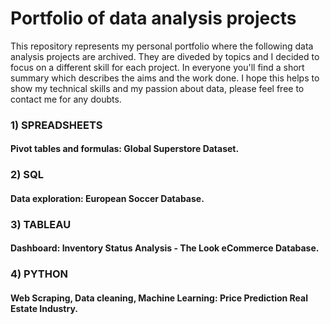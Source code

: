# Portfolio of data analysis projects

This repository represents my personal portfolio where the following data analysis projects are archived. They are diveded by topics and  I decided to focus on a different skill for each project. In everyone you'll find a short summary which describes the aims and the work done. I hope this helps to show my technical skills and my passion about data, please feel free to contact me for any doubts.

### 1) SPREADSHEETS
####   Pivot tables and formulas: Global Superstore Dataset.

### 2) SQL
####   Data exploration: European Soccer Database.

### 3) TABLEAU
####   Dashboard: Inventory Status Analysis - The Look eCommerce Database.

### 4) PYTHON
####   Web Scraping, Data cleaning, Machine Learning: Price Prediction Real Estate Industry.
